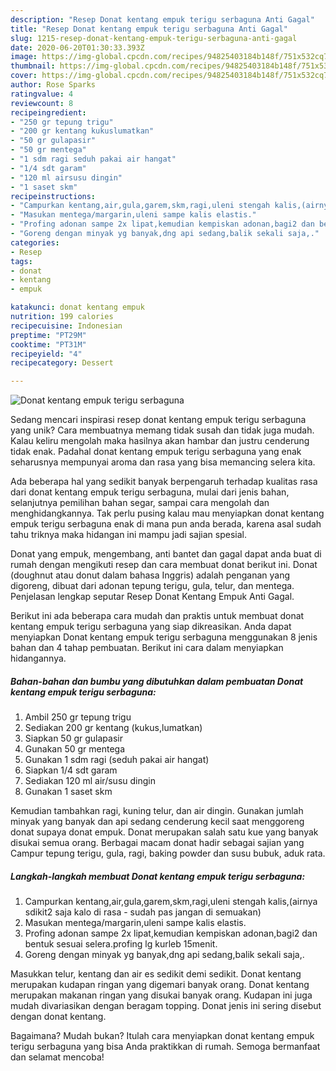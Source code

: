 ```yaml
---
description: "Resep Donat kentang empuk terigu serbaguna Anti Gagal"
title: "Resep Donat kentang empuk terigu serbaguna Anti Gagal"
slug: 1215-resep-donat-kentang-empuk-terigu-serbaguna-anti-gagal
date: 2020-06-20T01:30:33.393Z
image: https://img-global.cpcdn.com/recipes/94825403184b148f/751x532cq70/donat-kentang-empuk-terigu-serbaguna-foto-resep-utama.jpg
thumbnail: https://img-global.cpcdn.com/recipes/94825403184b148f/751x532cq70/donat-kentang-empuk-terigu-serbaguna-foto-resep-utama.jpg
cover: https://img-global.cpcdn.com/recipes/94825403184b148f/751x532cq70/donat-kentang-empuk-terigu-serbaguna-foto-resep-utama.jpg
author: Rose Sparks
ratingvalue: 4
reviewcount: 8
recipeingredient:
- "250 gr tepung trigu"
- "200 gr kentang kukuslumatkan"
- "50 gr gulapasir"
- "50 gr mentega"
- "1 sdm ragi seduh pakai air hangat"
- "1/4 sdt garam"
- "120 ml airsusu dingin"
- "1 saset skm"
recipeinstructions:
- "Campurkan kentang,air,gula,garem,skm,ragi,uleni stengah kalis,(airnya sdikit2 saja kalo di rasa  sudah pas jangan di semuakan)"
- "Masukan mentega/margarin,uleni sampe kalis elastis."
- "Profing adonan sampe 2x lipat,kemudian kempiskan adonan,bagi2 dan bentuk sesuai selera.profing lg kurleb 15menit."
- "Goreng dengan minyak yg banyak,dng api sedang,balik sekali saja,."
categories:
- Resep
tags:
- donat
- kentang
- empuk

katakunci: donat kentang empuk 
nutrition: 199 calories
recipecuisine: Indonesian
preptime: "PT29M"
cooktime: "PT31M"
recipeyield: "4"
recipecategory: Dessert

---
```



![Donat kentang empuk terigu serbaguna](https://img-global.cpcdn.com/recipes/94825403184b148f/751x532cq70/donat-kentang-empuk-terigu-serbaguna-foto-resep-utama.jpg)

Sedang mencari inspirasi resep donat kentang empuk terigu serbaguna yang unik? Cara membuatnya memang tidak susah dan tidak juga mudah. Kalau keliru mengolah maka hasilnya akan hambar dan justru cenderung tidak enak. Padahal donat kentang empuk terigu serbaguna yang enak seharusnya mempunyai aroma dan rasa yang bisa memancing selera kita.

Ada beberapa hal yang sedikit banyak berpengaruh terhadap kualitas rasa dari donat kentang empuk terigu serbaguna, mulai dari jenis bahan, selanjutnya pemilihan bahan segar, sampai cara mengolah dan menghidangkannya. Tak perlu pusing kalau mau menyiapkan donat kentang empuk terigu serbaguna enak di mana pun anda berada, karena asal sudah tahu triknya maka hidangan ini mampu jadi sajian spesial.

Donat yang empuk, mengembang, anti bantet dan gagal dapat anda buat di rumah dengan mengikuti resep dan cara membuat donat berikut ini. Donat (doughnut atau donut dalam bahasa Inggris) adalah penganan yang digoreng, dibuat dari adonan tepung terigu, gula, telur, dan mentega. Penjelasan lengkap seputar Resep Donat Kentang Empuk Anti Gagal.


Berikut ini ada beberapa cara mudah dan praktis untuk membuat donat kentang empuk terigu serbaguna yang siap dikreasikan. Anda dapat menyiapkan Donat kentang empuk terigu serbaguna menggunakan 8 jenis bahan dan 4 tahap pembuatan. Berikut ini cara dalam menyiapkan hidangannya.

<!--inarticleads1-->

##### Bahan-bahan dan bumbu yang dibutuhkan dalam pembuatan Donat kentang empuk terigu serbaguna:

1. Ambil 250 gr tepung trigu
1. Sediakan 200 gr kentang (kukus,lumatkan)
1. Siapkan 50 gr gulapasir
1. Gunakan 50 gr mentega
1. Gunakan 1 sdm ragi (seduh pakai air hangat)
1. Siapkan 1/4 sdt garam
1. Sediakan 120 ml air/susu dingin
1. Gunakan 1 saset skm


Kemudian tambahkan ragi, kuning telur, dan air dingin. Gunakan jumlah minyak yang banyak dan api sedang cenderung kecil saat menggoreng donat supaya donat empuk. Donat merupakan salah satu kue yang banyak disukai semua orang. Berbagai macam donat hadir sebagai sajian yang Campur tepung terigu, gula, ragi, baking powder dan susu bubuk, aduk rata. 

<!--inarticleads2-->

##### Langkah-langkah membuat Donat kentang empuk terigu serbaguna:

1. Campurkan kentang,air,gula,garem,skm,ragi,uleni stengah kalis,(airnya sdikit2 saja kalo di rasa  - sudah pas jangan di semuakan)
1. Masukan mentega/margarin,uleni sampe kalis elastis.
1. Profing adonan sampe 2x lipat,kemudian kempiskan adonan,bagi2 dan bentuk sesuai selera.profing lg kurleb 15menit.
1. Goreng dengan minyak yg banyak,dng api sedang,balik sekali saja,.


Masukkan telur, kentang dan air es sedikit demi sedikit. Donat kentang merupakan kudapan ringan yang digemari banyak orang. Donat kentang merupakan makanan ringan yang disukai banyak orang. Kudapan ini juga mudah divariasikan dengan beragam topping. Donat jenis ini sering disebut dengan donat kentang. 

Bagaimana? Mudah bukan? Itulah cara menyiapkan donat kentang empuk terigu serbaguna yang bisa Anda praktikkan di rumah. Semoga bermanfaat dan selamat mencoba!
